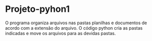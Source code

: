 # Projeto-pyhon1
O programa organiza arquivos nas pastas planilhas e documentos de acordo com a extensão do arquivo. O código python cria as pastas indicadas e move os arquivos para as devidas pastas.
